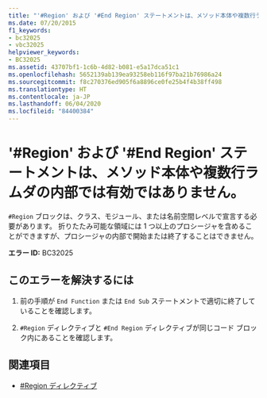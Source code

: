 ```yaml
---
title: "'#Region' および '#End Region' ステートメントは、メソッド本体や複数行ラムダの内部では有効ではありません。"
ms.date: 07/20/2015
f1_keywords:
- bc32025
- vbc32025
helpviewer_keywords:
- BC32025
ms.assetid: 43707bf1-1c6b-4d82-b081-e5a17dca51c1
ms.openlocfilehash: 5652139ab139ea93258eb116f97ba21b76986a24
ms.sourcegitcommit: f8c270376ed905f6a8896ce0fe25b4f4b38ff498
ms.translationtype: HT
ms.contentlocale: ja-JP
ms.lasthandoff: 06/04/2020
ms.locfileid: "84400384"
---
```

# <a name="region-and-end-region-statements-are-not-valid-within-method-bodiesmultiline-lambdas"></a>'#Region' および '#End Region' ステートメントは、メソッド本体や複数行ラムダの内部では有効ではありません。
`#Region` ブロックは、クラス、モジュール、または名前空間レベルで宣言する必要があります。 折りたたみ可能な領域には 1 つ以上のプロシージャを含めることができますが、プロシージャの内部で開始または終了することはできません。  
  
 **エラー ID:** BC32025  
  
## <a name="to-correct-this-error"></a>このエラーを解決するには  
  
1. 前の手順が `End Function` または `End Sub` ステートメントで適切に終了していることを確認します。  
  
2. `#Region` ディレクティブと `#End Region` ディレクティブが同じコード ブロック内にあることを確認します。  
  
## <a name="see-also"></a>関連項目

- [#Region ディレクティブ](../directives/region-directive.md)
